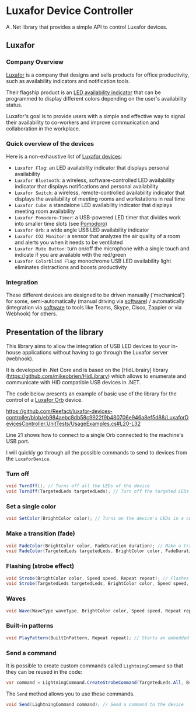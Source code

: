 # Luxafor Device Controller

A .Net library that provides a simple API to control Luxafor devices.

## Luxafor

### Company Overview

[Luxafor](https://luxafor.com) is a company that designs and sells products for office productivity, such as availability indicators and notification tools. 

Their flagship product is an [LED availability indicator](https://luxafor.com/product/flag) that can be programmed to display different colors depending on the user's availability status. 

Luxafor's goal is to provide users with a simple and effective way to signal their availability to co-workers and improve communication and collaboration in the workplace.

### Quick overview of the devices

Here is a non-exhaustive list of [Luxafor devices](https://luxafor.com/products):

- `Luxafor Flag`: an LED availability indicator that displays personal availability
- `Luxafor Bluetooth`: a wireless, software-controlled LED availability indicator that displays notifications and personal availability
- `Luxafor Switch`: a wireless, remote-controlled availability indicator that displays the availability of meeting rooms and workstations in real time
- `Luxafor Cube`: a standalone LED availability indicator that displays meeting room availability
- `Luxafor Pomodoro-Timer`: a USB-powered LED timer that divides work into smaller time slots (see [Pomodoro](https://reefact.net/craftsmanship/tools/pomodoro))
- `Luxafor Orb`: a wide angle USB LED availability indicator
- `Luxafor CO2 Monitor`: a sensor that analyzes the air quality of a room and alerts you when it needs to be ventilated
- `Luxafor Mute Button`: turn on/off the microphone with a single touch and indicate if you are available with the red/green
- `Luxafor Colorblind Flag`: monochrome USB LED availability light eliminates distractions and boosts productivity

### Integration

These different devices are designed to be driven manually ('mechanical') for some, semi-automatically (manual driving via [software](https://luxaformanual.com)) / automatically (integration via [software](https://luxaformanual.com) to tools like Teams, Skype, Cisco, Zappier or via Webhook) for others. 

## Presentation of the library

This library aims to allow the integration of USB LED devices to your in-house applications without having to go through the Luxafor server (webhook).

It is developed in .Net Core and is based on the [HidLibrairy] library (https://github.com/mikeobrien/HidLibrary) which allows to enumerate and communicate with HID compatible USB devices in .NET.

The code below presents an example of basic use of the library for the control of a [Luxafor Orb](https://luxafor.com/product/orb/) device.

https://github.com/Reefact/luxafor-devices-controller/blob/eb984aebc8db58c9922f9b480706e946a8ef5d88/LuxaforDevicesController.UnitTests/UsageExamples.cs#L20-L32

Line 21 shows how to connect to a single Orb connected to the machine's USB port.

I will quickly go through all the possible commands to send to devices from the `LuxaforDevice`.

### Turn off

```csharp
void TurnOff(); // Turns off all the LEDs of the device
void TurnOff(TargetedLeds targetedLeds); // Turn off the targeted LEDs of the device
```

### Set a single color

```csharp
void SetColor(BrightColor color); // Turns on the device's LEDs in a custom color.
```

### Make a transition (fade)

```csharp
void FadeColor(BrightColor color, FadeDuration duration); // Make a transition from all the LEDs of the device to a custom color
void FadeColor(TargetedLeds targetedLeds, BrightColor color, FadeDuration duration); // Performs a transition from the targeted device LEDs to a custom color
```

### Flashing (strobe effect)

```csharp
void Strobe(BrightColor color, Speed speed, Repeat repeat); // Flashes all the LEDs of the device in a custom color
void Strobe(TargetedLeds targetedLeds, BrightColor color, Speed speed, Repeat repeat); // Flashes the targeted device LEDs in a custom color
```

### Waves

```csharp
void Wave(WaveType waveType, BrightColor color, Speed speed, Repeat repeat); // Starts a wave pattern that targets all the LEDs of the device based on a custom color
```

### Built-in patterns

```csharp
void PlayPattern(BuiltInPattern, Repeat repeat); // Starts an embedded pattern that targets all LEDs on the device
```

### Send a command

It is possible to create custom commands called `LightningCommand` so that they can be reused in the code:

```csharp
var command = LightningCommand.CreateStrobeCommand(TargetedLeds.All, BrightColor.Yellow, Speed.FromByte(20), Repeat.Count(3));
```

The `Send` method allows you to use these commands.

```csharp
void Send(LightningCommand command); // Send a command to the device
```
